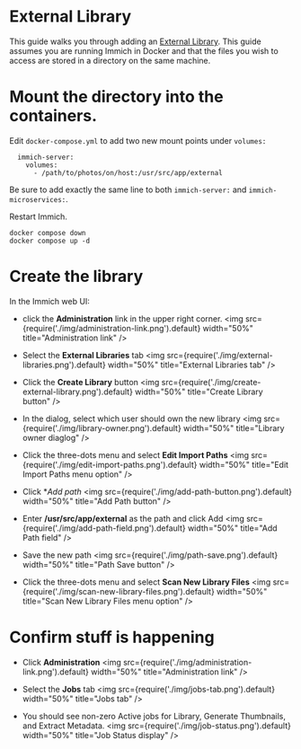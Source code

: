 # External Library

This guide walks you through adding an [External Library](/docs/features/libraries#external-libraries).
This guide assumes you are running Immich in Docker and that the files you wish to access are stored
in a directory on the same machine.

# Mount the directory into the containers.

Edit `docker-compose.yml` to add two new mount points under `volumes:`

```
  immich-server:
    volumes:
      - /path/to/photos/on/host:/usr/src/app/external
```

Be sure to add exactly the same line to both `immich-server:` and `immich-microservices:`.

Restart Immich.

```
docker compose down
docker compose up -d
```

# Create the library

In the Immich web UI:

- click the **Administration** link in the upper right corner.
  <img src={require('./img/administration-link.png').default} width="50%" title="Administration link" />

- Select the **External Libraries** tab
  <img src={require('./img/external-libraries.png').default} width="50%" title="External Libraries tab" />

- Click the **Create Library** button
  <img src={require('./img/create-external-library.png').default} width="50%" title="Create Library button" />

- In the dialog, select which user should own the new library
  <img src={require('./img/library-owner.png').default} width="50%" title="Library owner diaglog" />

- Click the three-dots menu and select **Edit Import Paths**
  <img src={require('./img/edit-import-paths.png').default} width="50%" title="Edit Import Paths menu option" />

- Click \*_Add path_
  <img src={require('./img/add-path-button.png').default} width="50%" title="Add Path button" />

- Enter **/usr/src/app/external** as the path and click Add
  <img src={require('./img/add-path-field.png').default} width="50%" title="Add Path field" />

- Save the new path
  <img src={require('./img/path-save.png').default} width="50%" title="Path Save button" />

- Click the three-dots menu and select **Scan New Library Files**
  <img src={require('./img/scan-new-library-files.png').default} width="50%" title="Scan New Library Files menu option" />

# Confirm stuff is happening

- Click **Administration**
  <img src={require('./img/administration-link.png').default} width="50%" title="Administration link" />

- Select the **Jobs** tab
  <img src={require('./img/jobs-tab.png').default} width="50%" title="Jobs tab" />

- You should see non-zero Active jobs for
  Library, Generate Thumbnails, and Extract Metadata.
  <img src={require('./img/job-status.png').default} width="50%" title="Job Status display" />
